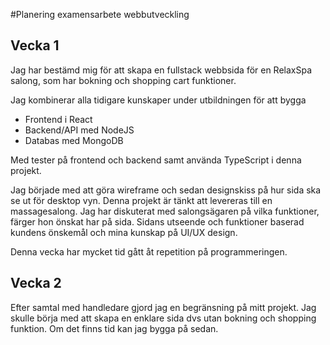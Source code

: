 #Planering examensarbete webbutveckling  
## Vecka 1
Jag har bestämd mig för att skapa en fullstack webbsida för en RelaxSpa salong, som har bokning och shopping cart funktioner.  

Jag kombinerar alla tidigare kunskaper under utbildningen för att bygga
- Frontend i React
- Backend/API med NodeJS 
- Databas med MongoDB 

Med tester på frontend och backend samt använda TypeScript i denna projekt.

Jag började med att göra wireframe och sedan designskiss på hur sida ska se ut för desktop vyn. Denna projekt är tänkt att levereras till en massagesalong. Jag har diskuterat med salongsägaren på vilka funktioner, färger hon önskat har på sida. Sidans utseende och funktioner baserad kundens önskemål och mina kunskap på UI/UX design.

Denna vecka har mycket tid gått åt repetition på programmeringen.   

## Vecka 2
Efter samtal med handledare gjord jag en begränsning på mitt projekt. Jag skulle börja med att skapa en enklare sida dvs utan bokning och shopping funktion. Om det finns tid kan jag bygga på sedan.  



